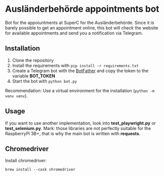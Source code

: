 # Ausländerbehörde appointments bot

 Bot for the appoiuntments at SuperC for the Ausländerbehörde. Since it is barely possible to get an appointment online, this bot will check the website for available appointments and send you a notification via Telegram.

## Installation

1. Clone the repository
2. Install the requirements with `pip install -r requirements.txt`
3. Create a Telegram bot with the [BotFather](https://t.me/botfather) and copy the token to the variable **BOT_TOKEN**
4. Start the bot with `python bot.py`

Recommendation: Use a virtual environment for the installation (`python -m venv venv`).

## Usage

If you want to use another implementation, look into **test_playwright.py** or **test_selenium.py**. Mark: those libraries are not perfectly suitable for the RaspberryPi 3B+, that is why the main bot is written with **requests**. 

## Chromedriver

Install chromedriver:
    
```
brew install --cask chromedriver
```